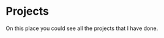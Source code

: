 # Projects
On this place you could see all the projects that I have done.

<!DOCTYPE html>
<html lang="es">
<head>
    <meta charset="UTF-8">
    <meta name="viewport" content="width=device-width, initial-scale=1.0">
    <title>Mis Logros en Ciberseguridad
    <link rel="stylesheet" href="styles.css"> <!-- Añadir CSS externo opcional -->
</head>
<body>
    <header>
        <h1>Mis Logros en Ciberseguridad</h1>
    </header>
    <section id="logros">
        <h2>Certificaciones</h2>
        <ul>
            <li>Certificación CEH (Certified Ethical Hacker)</li>
            <li>CompTIA Security+</li>
        </ul>
        <h2>Proyectos Destacados</h2>
        <ul>
            <li>Análisis de vulnerabilidades en sistemas bancarios</li>
            <li>Implementación de sistemas de firewall avanzados</li>
        </ul>
    </section>
    <footer>
        <p>Contacto: <a href="mailto:tuemail@ejemplo.com">tuemail@ejemplo.com</a></p>
    </footer>
</body>
</html>

body {
    font-family: Arial, sans-serif;
    background-color: #f4f4f4;
    margin: 0;
    padding: 0;
}
header, footer {
    background-color: #333;
    color: white;
    text-align: center;
    padding: 1em;
}
section {
    margin: 20px;
}
h1, h2 {
    color: #333;
}
